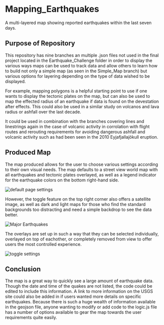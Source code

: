 # Mapping_Earthquakes

A multi-layered map showing reported earthquakes within the last seven days.

## Purpose of Repository

This repository has nine branches an multiple .json files not used in the final project located in the Earthquake_Challenge folder in order to display the various ways maps can be used to track data and allow others to learn how to build not only a simple map (as seen in the Simple_Map branch) but various options for layering depending on the type of data wished to be displayed.

For example, mapping polygons is a helpful starting point to use if one wants to display the tectonic plates on the map, but can also be used to map the effected radius of an earthquake if data is found on the devestation after effects.  This could also be used in a similar study on volcanos and lava radius or ashfall over the last decade.

It could be used in combination with the branches covering lines and linestrings again in the case of volcanic activity in corrolation with flight routes and rerouting requirements for avoiding dangerous ashfall and volcanic activity such as had been seen in the 2010 Eyjafjallajökull eruption.

## Produced Map

The map produced allows for the user to choose various settings according to their own visual needs.  The map defaults to 
a street view world map with all earthquakes and tectonic plates overlayed, as well as a legend indicator for the earthquake colors on the bottom right-hand side.

![default page settings](https://user-images.githubusercontent.com/107294123/189512699-707059bc-2250-4549-abc5-70562ab86565.png)


However, the toggle feature on the top right corner also offers a satellite image, as well as dark and light maps for those who find the standard backgrounds too distracting and need a simple backdrop to see the data better.  

![Major Earthquakes](https://user-images.githubusercontent.com/107294123/189512707-8e09c3e4-88eb-4beb-abdc-d112426fb4e0.png)


The overlays are set up in such a way that they can be selected individually, overlayed on top of eachother, or completely removed from view to offer users the most controlled experience.

![toggle settings](https://user-images.githubusercontent.com/107294123/189512717-381874aa-5f4d-4861-a7fe-96096d1bba65.png)


## Conclusion

The map is a great way to quickly see a large amount of earthquake data.  Though the date and time of the quakes are not listed, the code could be edited to include this information.  A link to more information on the USGS site could also be added in if users wanted more details on specific earthquakes.  Because there is such a huge wealth of information available in the geojson file, anyone wanting to modify or add code to the logic.js file has a number of options available to gear the map towards the user requirements quite easily.
